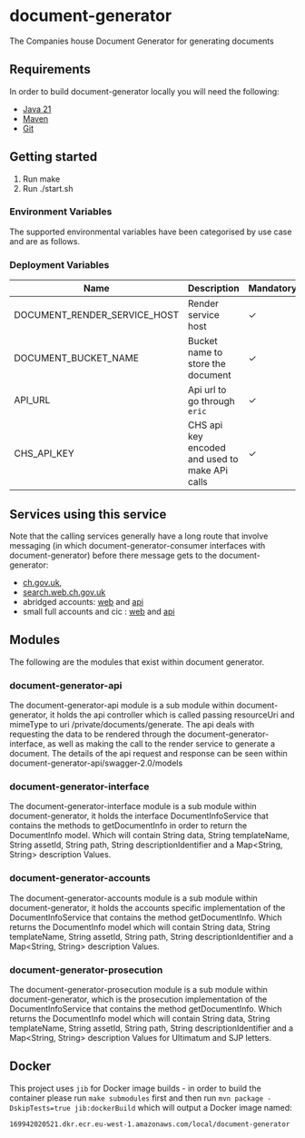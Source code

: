 # document-generator

The Companies house Document Generator for generating documents

## Requirements

In order to build document-generator locally you will need the following:

- [Java 21](https://www.oracle.com/java/technologies/downloads/?er=221886#java21)
- [Maven](https://maven.apache.org/download.cgi)
- [Git](https://git-scm.com/downloads)

## Getting started

1. Run make
2. Run ./start.sh

### Environment Variables

The supported environmental variables have been categorised by use case and are as follows.

### Deployment Variables

Name                                      | Description                                                                  | Mandatory | Default | Example
----------------------------------------- | ---------------------------------------------------------------------------- | --------- | ------- | ----------------------------------------
DOCUMENT_RENDER_SERVICE_HOST              | Render service host                                                          | ✓         |         | localhost:valid_port_number
DOCUMENT_BUCKET_NAME                      | Bucket name to store the document                                            | ✓         |         | dev-pdf-bucket/name_of_file
API_URL                                   | Api url to go through `eric`                                                 | ✓         |         | `api.orctel.internal:$ERIC_PORT`
CHS_API_KEY                               | CHS api key encoded and used to make APi calls                               | ✓         |         | valid Api key

## Services using this service

Note that the calling services generally have a long route that involve messaging (in which document-generator-consumer interfaces with document-generator) before there message gets to the document-generator:

- [ch.gov.uk](https://github.com/companieshouse/ch.gov.uk),
- [search.web.ch.gov.uk](https://github.com/companieshouse/search.web.ch.gov.uk)
- abridged accounts: [web](https://github.com/companieshouse/abridged.accounts.web.ch.gov.uk) and [api](https://github.com/companieshouse/abridged.accounts.api.ch.gov.uk)
- small full accounts and cic : [web](https://github.com/companieshouse/company-accounts.web.ch.gov.uk) and [api](https://github.com/companieshouse/company-accounts.api.ch.gov.uk)

## Modules

The following are the modules that exist within document generator.

### document-generator-api

The document-generator-api module is a sub module within document-generator, it holds the api controller which is called passing resourceUri and mimeType to uri /private/documents/generate.
The api deals with requesting the data to be rendered through the document-generator-interface, as well as making the call to the render service to generate a document. The details of the api request and response
can be seen within document-generator-api/swagger-2.0/models

### document-generator-interface

The document-generator-interface module is a sub module within document-generator, it holds the interface DocumentInfoService that contains the methods to getDocumentInfo in order to return the DocumentInfo model.
Which will contain String data, String templateName, String assetId, String path, String descriptionIdentifier and a Map<String, String> description Values.

### document-generator-accounts

The document-generator-accounts module is a sub module within document-generator, it holds the accounts specific implementation of the DocumentInfoService that contains the method getDocumentInfo.
Which returns the DocumentInfo model which will contain  String data, String templateName, String assetId, String path, String descriptionIdentifier and a Map<String, String> description Values.

### document-generator-prosecution

The document-generator-prosecution module is a sub module within document-generator, which is the prosecution implementation of the DocumentInfoService that contains the method getDocumentInfo.
Which returns the DocumentInfo model which will contain  String data, String templateName, String assetId, String path, String descriptionIdentifier and a Map<String, String> description Values for Ultimatum and SJP letters.

## Docker

This project uses `jib` for Docker image builds - in order to build the container please run `make submodules` first and then run `mvn package -DskipTests=true jib:dockerBuild` which will output a Docker image named:

``` bash
169942020521.dkr.ecr.eu-west-1.amazonaws.com/local/document-generator
```
